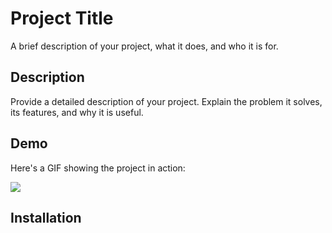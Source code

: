 # Project Title

A brief description of your project, what it does, and who it is for.

## Description

Provide a detailed description of your project. Explain the problem it solves, its features, and why it is useful.

## Demo

Here's a GIF showing the project in action:

![](https://media.giphy.com/media/v1.Y2lkPTc5MGI3NjExdWx5dmJjaDZ1MTljZGxqOG85bHlqOWdsMnRhd2R5bzduN2gzbzdteiZlcD12MV9pbnRlcm5hbF9naWZfYnlfaWQmY3Q9Zw/bv3aZntCKopDTSOEfR/giphy.gif)

## Installation
